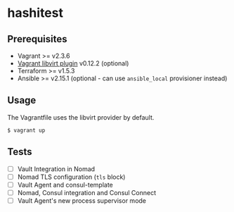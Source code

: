# hashitest

## Prerequisites

- Vagrant >= v2.3.6
- [Vagrant libvirt plugin](https://github.com/vagrant-libvirt/vagrant-libvirt)
  v0.12.2 (optional)
- Terraform >= v1.5.3
- Ansible >= v2.15.1 (optional - can use `ansible_local` provisioner instead)

## Usage

The Vagrantfile uses the libvirt provider by default.

```
$ vagrant up
```

## Tests

- [ ] Vault Integration in Nomad
- [ ] Nomad TLS configuration (`tls` block)
- [ ] Vault Agent and consul-template
- [ ] Nomad, Consul integration and Consul Connect
- [ ] Vault Agent's new process supervisor mode
